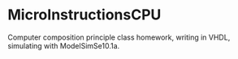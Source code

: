 # MicroInstructionsCPU
Computer composition principle class homework, writing in VHDL, simulating with ModelSimSe10.1a.
